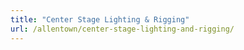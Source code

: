 ```yaml
---
title: "Center Stage Lighting & Rigging"
url: /allentown/center-stage-lighting-and-rigging/
---
```

